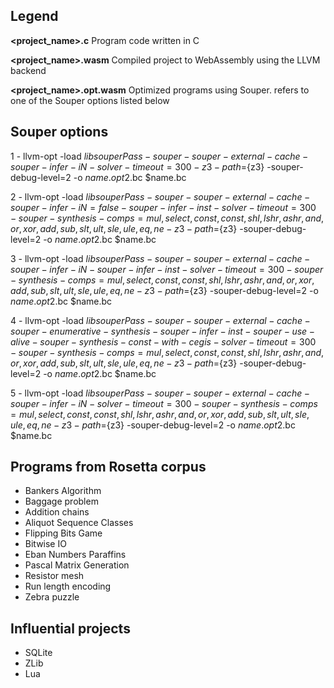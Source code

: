 ## Legend

**<project_name>.c** Program code written in C

**<project_name>.wasm** Compiled project to WebAssembly using the LLVM backend

**<project_name>.opt<config>.wasm** Optimized programs using Souper. <config> refers to one of the Souper options listed below

## Souper options

1 - llvm-opt -load ${libsouperPass}  -souper -souper-external-cache -souper-infer-iN  -solver-timeout=300 -z3-path=${z3} -souper-debug-level=2 -o $name.opt$2.bc $name.bc

2 - llvm-opt -load ${libsouperPass}  -souper -souper-external-cache -souper-infer-iN=false -souper-infer-inst  -solver-timeout=300 -souper-synthesis-comps=mul,select,const,const,shl,lshr,ashr,and,or,xor,add,sub,slt,ult,sle,ule,eq,ne -z3-path=${z3} -souper-debug-level=2 -o $name.opt$2.bc $name.bc

3 - llvm-opt -load ${libsouperPass}  -souper -souper-external-cache -souper-infer-iN  -souper-infer-inst -solver-timeout=300 -souper-synthesis-comps=mul,select,const,const,shl,lshr,ashr,and,or,xor,add,sub,slt,ult,sle,ule,eq,ne -z3-path=${z3} -souper-debug-level=2 -o $name.opt$2.bc $name.bc

4 - llvm-opt -load ${libsouperPass}  -souper  -souper-external-cache  -souper-enumerative-synthesis -souper-infer-inst -souper-use-alive -souper-synthesis-const-with-cegis -solver-timeout=300  -souper-synthesis-comps=mul,select,const,const,shl,lshr,ashr,and,or,xor,add,sub,slt,ult,sle,ule,eq,ne -z3-path=${z3} -souper-debug-level=2 -o $name.opt$2.bc $name.bc 

5 - llvm-opt -load ${libsouperPass}  -souper -souper-external-cache -souper-infer-iN  -solver-timeout=300 -souper-synthesis-comps=mul,select,const,const,shl,lshr,ashr,and,or,xor,add,sub,slt,ult,sle,ule,eq,ne  -z3-path=${z3} -souper-debug-level=2 -o $name.opt$2.bc $name.bc



## Programs from Rosetta corpus

- Bankers Algorithm
- Baggage problem
- Addition chains
- Aliquot Sequence Classes
- Flipping Bits Game
- Bitwise IO
- Eban Numbers Paraffins
- Pascal Matrix Generation
- Resistor mesh
- Run length encoding
- Zebra puzzle

## Influential projects
- SQLite
- ZLib
- Lua
